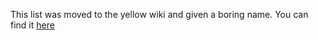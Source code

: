 This list was moved to the yellow wiki and given a boring name. You can find it [here](https://wiki.redmodding.org/cyberpunk-2077-modding/for-mod-creators/references-lists-and-overviews/places/reference-world-sectors)
